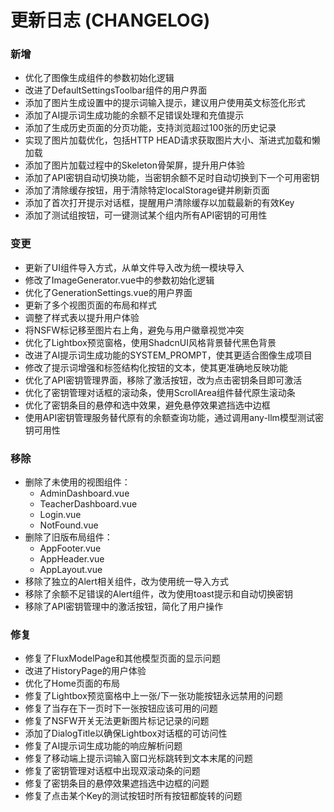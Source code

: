 # 更新日志 (CHANGELOG)

### 新增
- 优化了图像生成组件的参数初始化逻辑
- 改进了DefaultSettingsToolbar组件的用户界面
- 添加了图片生成设置中的提示词输入提示，建议用户使用英文标签化形式
- 添加了AI提示词生成功能的余额不足错误处理和充值提示
- 添加了生成历史页面的分页功能，支持浏览超过100张的历史记录
- 实现了图片加载优化，包括HTTP HEAD请求获取图片大小、渐进式加载和懒加载
- 添加了图片加载过程中的Skeleton骨架屏，提升用户体验
- 添加了API密钥自动切换功能，当密钥余额不足时自动切换到下一个可用密钥
- 添加了清除缓存按钮，用于清除特定localStorage键并刷新页面
- 添加了首次打开提示对话框，提醒用户清除缓存以加载最新的有效Key
- 添加了测试组按钮，可一键测试某个组内所有API密钥的可用性

### 变更
- 更新了UI组件导入方式，从单文件导入改为统一模块导入
- 修改了ImageGenerator.vue中的参数初始化逻辑
- 优化了GenerationSettings.vue的用户界面
- 更新了多个视图页面的布局和样式
- 调整了样式表以提升用户体验
- 将NSFW标记移至图片右上角，避免与用户徽章视觉冲突
- 优化了Lightbox预览窗格，使用ShadcnUI风格背景替代黑色背景
- 改进了AI提示词生成功能的SYSTEM_PROMPT，使其更适合图像生成项目
- 修改了提示词增强和标签结构化按钮的文本，使其更准确地反映功能
- 优化了API密钥管理界面，移除了激活按钮，改为点击密钥条目即可激活
- 优化了密钥管理对话框的滚动条，使用ScrollArea组件替代原生滚动条
- 优化了密钥条目的悬停和选中效果，避免悬停效果遮挡选中边框
- 使用API密钥管理服务替代原有的余额查询功能，通过调用any-llm模型测试密钥可用性

### 移除
- 删除了未使用的视图组件：
  - AdminDashboard.vue
  - TeacherDashboard.vue
  - Login.vue
  - NotFound.vue
- 删除了旧版布局组件：
  - AppFooter.vue
  - AppHeader.vue
  - AppLayout.vue
- 移除了独立的Alert相关组件，改为使用统一导入方式
- 移除了余额不足错误的Alert组件，改为使用toast提示和自动切换密钥
- 移除了API密钥管理中的激活按钮，简化了用户操作

### 修复
- 修复了FluxModelPage和其他模型页面的显示问题
- 改进了HistoryPage的用户体验
- 优化了Home页面的布局
- 修复了Lightbox预览窗格中上一张/下一张功能按钮永远禁用的问题
- 修复了当存在下一页时下一张按钮应该可用的问题
- 修复了NSFW开关无法更新图片标记记录的问题
- 添加了DialogTitle以确保Lightbox对话框的可访问性
- 修复了AI提示词生成功能的响应解析问题
- 修复了移动端上提示词输入窗口光标跳转到文本末尾的问题
- 修复了密钥管理对话框中出现双滚动条的问题
- 修复了密钥条目的悬停效果遮挡选中边框的问题
- 修复了点击某个Key的测试按钮时所有按钮都旋转的问题
